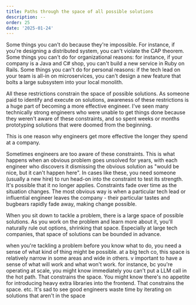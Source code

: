 ```yaml
---
title: Paths through the space of all possible solutions
description: --
order: 25
date: '2025-01-24'
---
```


Some things you can't do because they're impossible. For instance, if you're designing a distributed system, you can't violate the CAP theorem. Some things you can't do for organizational reasons: for instance, if your company is a Java and C# shop, you can't build a new service in Ruby on Rails. Some things you can't do for personal reasons: if the tech lead on your team is all-in on microservices, you can't design a new feature that bolts a large subsystem into your local monolith.

All these restrictions constrain the space of possible solutions. As someone paid to identify and execute on solutions, awareness of these restrictions is a huge part of becoming a more effective engineer. I've seen many technically strong engineers who were unable to get things done because they weren't aware of these constraints, and so spent weeks or months prototyping solutions that were doomed from the beginning.

This is one reason why engineers get more effective the longer they spend at a company. 

Sometimes engineers are too aware of these constraints. This is what happens when an obvious problem goes unsolved for years, with each engineer who discovers it dismissing the obvious solution as "would be nice, but it can't happen here". In cases like these, you need someone (usually a new hire) to run head-on into the constraint to test its strength. It's possible that it no longer applies. Constraints fade over time as the situation changes. The most obvious way is when a particular tech lead or influential engineer leaves the company - their particular tastes and bugbears rapidly fade away, making change possible.



When you sit down to tackle a problem, there is a large space of possible solutions. As you work on the problem and learn more about it, you'll naturally rule out options, shrinking that space. Especially at large tech companies, that space of solutions can be bounded in advance.


when you're tackling a problem before you know what to do, you need a sense of what kind of thing might be possible. at a big tech co, this space is relatively narrow in some areas and wide in others. v important to have a sense of what will work and what won't work. for instance, bc you're operating at scale, you might know immediately you can't put a LLM call in the hot path. That constrains the space. You might know there's no appetite for introducing heavy extra libraries into the frontend. That constrains the space. etc.
It's sad to see good engineers waste time by iterating on solutions that aren't in the space 